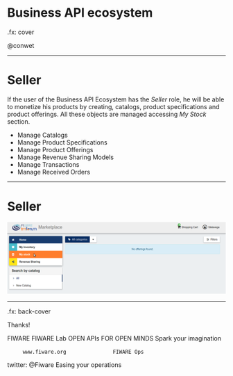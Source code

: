 # Business API ecosystem

.fx: cover

@conwet

---
# Seller

If the user of the Business API Ecosystem has the *Seller* role, he will be able to monetize his products by creating, catalogs, product specifications and product offerings. All these objects are managed accessing *My Stock* section.

* Manage Catalogs
* Manage Product Specifications
* Manage Product Offerings
* Manage Revenue Sharing Models
* Manage Transactions
* Manage Received Orders

---
# Seller

![](./images/user/catalog1.png  )




---

.fx: back-cover

Thanks!

FIWARE                                FIWARE Lab
OPEN APIs FOR OPEN MINDS              Spark your imagination

         www.fiware.org               FIWARE Ops
twitter: @Fiware                      Easing your operations
